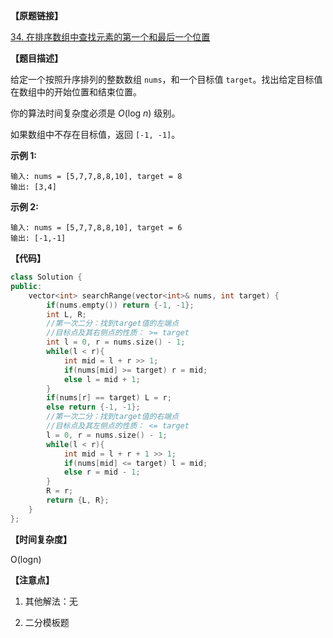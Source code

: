 **【原题链接】**

[34. 在排序数组中查找元素的第一个和最后一个位置](https://leetcode-cn.com/problems/find-first-and-last-position-of-element-in-sorted-array/)

**【题目描述】**

给定一个按照升序排列的整数数组 `nums`，和一个目标值 `target`。找出给定目标值在数组中的开始位置和结束位置。

你的算法时间复杂度必须是 *O*(log *n*) 级别。

如果数组中不存在目标值，返回 `[-1, -1]`。

**示例 1:**

```text
输入: nums = [5,7,7,8,8,10], target = 8
输出: [3,4]
```

**示例 2:**

```text
输入: nums = [5,7,7,8,8,10], target = 6
输出: [-1,-1]
```

**【代码】**

```cpp
class Solution {
public:
    vector<int> searchRange(vector<int>& nums, int target) {
        if(nums.empty()) return {-1, -1};
        int L, R;
        //第一次二分：找到target值的左端点
        //目标点及其右侧点的性质： >= target
        int l = 0, r = nums.size() - 1;
        while(l < r){
            int mid = l + r >> 1;
            if(nums[mid] >= target) r = mid;
            else l = mid + 1;
        }
        if(nums[r] == target) L = r;
        else return {-1, -1};
        //第一次二分：找到target值的右端点
        //目标点及其左侧点的性质： <= target
        l = 0, r = nums.size() - 1;
        while(l < r){
            int mid = l + r + 1 >> 1;
            if(nums[mid] <= target) l = mid;
            else r = mid - 1;
        }
        R = r;
        return {L, R};
    }
};
```

> 

**【时间复杂度】**

O(logn) 

**【注意点】**

1. 其他解法：无

1. 二分模板题

